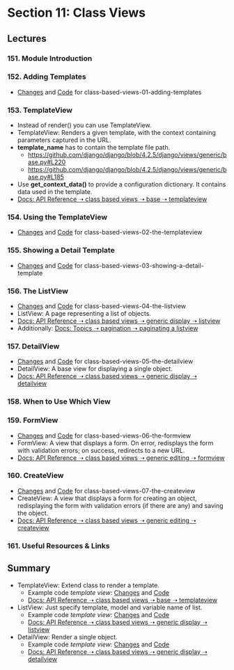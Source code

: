# Section 11: Class Views

## Lectures

### 151. Module Introduction

### 152. Adding Templates

- [Changes](https://github.com/adibaba/django-practical-guide-course-code/compare/1e12bd0..e467fc9) and
  [Code](https://github.com/adibaba/django-practical-guide-course-code/tree/class-based-views-01-adding-templates)
  for class-based-views-01-adding-templates

### 153. TemplateView

- Instead of render() you can use TemplateView.
- TemplateView: Renders a given template, with the context containing parameters captured in the URL.
- **template_name** has to contain the template file path.
	- https://github.com/django/django/blob/4.2.5/django/views/generic/base.py#L220
	- https://github.com/django/django/blob/4.2.5/django/views/generic/base.py#L185
- Use **get_context_data()** to provide a configuration dictionary.
  It contains data used in the template.
- [Docs: API Reference ➝ class based views ➝ base ➝  templateview](https://docs.djangoproject.com/en/4.2/ref/class-based-views/base/#templateview)

### 154. Using the TemplateView

- [Changes](https://github.com/adibaba/django-practical-guide-course-code/compare/e467fc9..5bffced) and
  [Code](https://github.com/adibaba/django-practical-guide-course-code/tree/class-based-views-02-the-templateview)
  for class-based-views-02-the-templateview
  
### 155. Showing a Detail Template

- [Changes](https://github.com/adibaba/django-practical-guide-course-code/compare/5bffced..2a4ddad) and
  [Code](https://github.com/adibaba/django-practical-guide-course-code/tree/class-based-views-03-showing-a-detail-template)
  for class-based-views-03-showing-a-detail-template

### 156. The ListView

- [Changes](https://github.com/adibaba/django-practical-guide-course-code/compare/2a4ddad..3a4a5ab) and
  [Code](https://github.com/adibaba/django-practical-guide-course-code/tree/class-based-views-04-the-listview)
  for class-based-views-04-the-listview
- ListView: A page representing a list of objects.
- [Docs: API Reference ➝ class based views ➝ generic display ➝  listview](https://docs.djangoproject.com/en/4.2/ref/class-based-views/generic-display/#listview)
- Additionally: [Docs: Topics ➝ pagination ➝  paginating a listview](https://docs.djangoproject.com/en/4.2/topics/pagination/#paginating-a-listview)

### 157. DetailView

- [Changes](https://github.com/adibaba/django-practical-guide-course-code/compare/3a4a5ab..3fe50e5) and
  [Code](https://github.com/adibaba/django-practical-guide-course-code/tree/class-based-views-05-the-detailview)
  for class-based-views-05-the-detailview
- DetailView: A base view for displaying a single object.
- [Docs: API Reference ➝ class based views ➝ generic display ➝  detailview](https://docs.djangoproject.com/en/4.2/ref/class-based-views/generic-display/#detailview)

### 158. When to Use Which View

### 159. FormView

- [Changes](https://github.com/adibaba/django-practical-guide-course-code/compare/3fe50e5..cd396dd) and
  [Code](https://github.com/adibaba/django-practical-guide-course-code/tree/class-based-views-06-the-formview)
  for class-based-views-06-the-formview
- FormView: A view that displays a form. On error, redisplays the form with validation errors; on success, redirects to a new URL.
- [Docs: API Reference ➝ class based views ➝ generic editing ➝  formview](https://docs.djangoproject.com/en/4.2/ref/class-based-views/generic-editing/#formview)

### 160. CreateView

- [Changes](https://github.com/adibaba/django-practical-guide-course-code/compare/cd396dd..8096580) and
  [Code](https://github.com/adibaba/django-practical-guide-course-code/tree/class-based-views-07-the-createview)
  for class-based-views-07-the-createview
- CreateView: A view that displays a form for creating an object, redisplaying the form with validation errors (if there are any) and saving the object.
- [Docs: API Reference ➝ class based views ➝ generic editing ➝  createview](https://docs.djangoproject.com/en/4.2/ref/class-based-views/generic-editing/#createview)

### 161. Useful Resources & Links

## Summary

- TemplateView: Extend class to render a template.
	- Example code *template view*: [Changes](https://github.com/adibaba/Python-Django-The-Practical-Guide/compare/00e2b1..82f71d5) and
[Code](https://github.com/adibaba/Python-Django-The-Practical-Guide/tree/82f71d51eb2502124c3bcce3a26a5944ba47c0d4/project/app)
	- [Docs: API Reference ➝ class based views ➝ base ➝  templateview](https://docs.djangoproject.com/en/4.2/ref/class-based-views/base/#templateview)
- ListView: Just specify template, model and variable name of list.
	- Example code *template view*: [Changes](https://github.com/adibaba/Python-Django-The-Practical-Guide/compare/82f71d5..2541797) and
[Code](https://github.com/adibaba/Python-Django-The-Practical-Guide/tree/2541797a86aa5b3d361fecb2cc9b015d994c0f74/project/app)
	- [Docs: API Reference ➝ class based views ➝ generic display ➝  listview](https://docs.djangoproject.com/en/4.2/ref/class-based-views/generic-display/#listview)
-  DetailView: Render a single object.
	- Example code *template view*: [Changes](https://github.com/adibaba/Python-Django-The-Practical-Guide/compare/2541797..798e1a7) and
[Code](https://github.com/adibaba/Python-Django-The-Practical-Guide/tree/798e1a78b8bc8cf73f81eb6df4d15b3905504bf9/project/app)
	- [Docs: API Reference ➝ class based views ➝ generic display ➝  detailview](https://docs.djangoproject.com/en/4.2/ref/class-based-views/generic-display/#detailview) 


